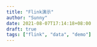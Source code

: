 ```yaml
---
title: "Flink演示"
author: "Sunny"
date: 2021-08-07T17:14:18+08:00
draft: true
tags: ["flink", "data", "demo"]
---
```


